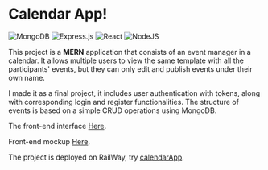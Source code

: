 # Calendar App!

![MongoDB](https://img.shields.io/badge/MongoDB-%234ea94b.svg?style=for-the-badge&logo=mongodb&logoColor=white) ![Express.js](https://img.shields.io/badge/express.js-%23404d59.svg?style=for-the-badge&logo=express&logoColor=%2361DAFB) ![React](https://img.shields.io/badge/react-%2320232a.svg?style=for-the-badge&logo=react&logoColor=%2361DAFB) ![NodeJS](https://img.shields.io/badge/node.js-6DA55F?style=for-the-badge&logo=node.js&logoColor=white)


This project is a **MERN** application that consists of an event manager in a calendar. It allows multiple users to view the same template with all the participants' events, but they can only edit and publish events under their own name.

I made it as a final project, it includes user authentication with tokens, along with corresponding login and register functionalities. The structure of events is based on a simple CRUD operations using MongoDB.

The front-end interface [Here](https://github.com/GustavoPenaBeltrami/calendar-app-front).

Front-end mockup [Here](https://github.com/GustavoPenaBeltrami/calendar-front-mockup).

The project is deployed on RailWay, try [calendarApp](https://calendar-app-production-c2cf.up.railway.app/).
